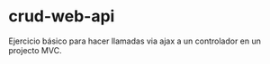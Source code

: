 # crud-web-api

Ejercicio básico para hacer llamadas via ajax a un controlador en un projecto MVC. 
